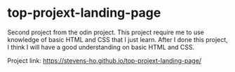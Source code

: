 # top-projext-landing-page

Second project from the odin project. This project require me to use knowledge of basic HTML and CSS that I just learn. After I done this project, I think I will have a good understanding on basic HTML and CSS.

Project link: https://stevens-ho.github.io/top-projext-landing-page/